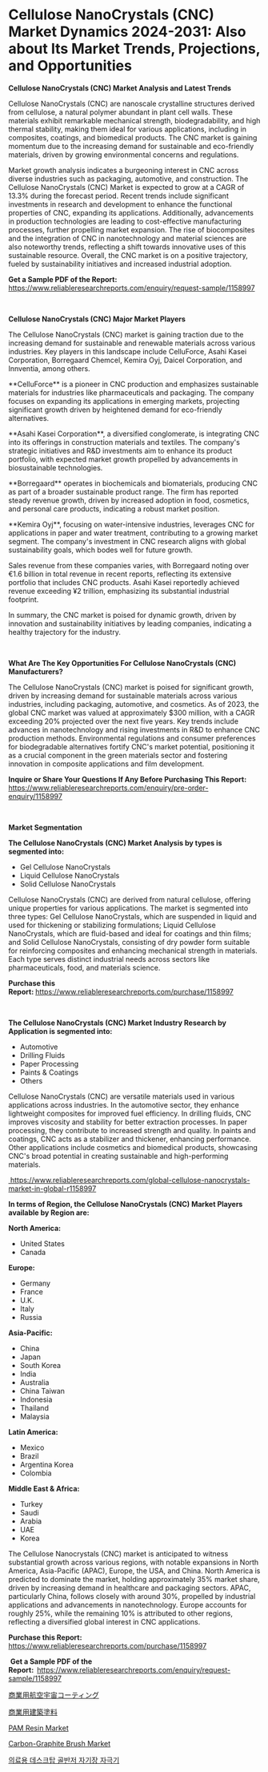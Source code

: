 <p><h1>Cellulose NanoCrystals (CNC) Market Dynamics 2024-2031: Also about Its Market Trends, Projections, and Opportunities</h1></p><p><strong>Cellulose NanoCrystals (CNC) Market Analysis and Latest Trends</strong></p>
<p><p>Cellulose NanoCrystals (CNC) are nanoscale crystalline structures derived from cellulose, a natural polymer abundant in plant cell walls. These materials exhibit remarkable mechanical strength, biodegradability, and high thermal stability, making them ideal for various applications, including in composites, coatings, and biomedical products. The CNC market is gaining momentum due to the increasing demand for sustainable and eco-friendly materials, driven by growing environmental concerns and regulations.</p><p>Market growth analysis indicates a burgeoning interest in CNC across diverse industries such as packaging, automotive, and construction. The Cellulose NanoCrystals (CNC) Market is expected to grow at a CAGR of 13.3% during the forecast period. Recent trends include significant investments in research and development to enhance the functional properties of CNC, expanding its applications. Additionally, advancements in production technologies are leading to cost-effective manufacturing processes, further propelling market expansion. The rise of biocomposites and the integration of CNC in nanotechnology and material sciences are also noteworthy trends, reflecting a shift towards innovative uses of this sustainable resource. Overall, the CNC market is on a positive trajectory, fueled by sustainability initiatives and increased industrial adoption.</p></p>
<p><strong>Get a Sample PDF of the Report:&nbsp;</strong> <a href="https://www.reliableresearchreports.com/enquiry/request-sample/1158997">https://www.reliableresearchreports.com/enquiry/request-sample/1158997</a></p>
<p>&nbsp;</p>
<p><strong>Cellulose NanoCrystals (CNC) Major Market Players</strong></p>
<p><p>The Cellulose NanoCrystals (CNC) market is gaining traction due to the increasing demand for sustainable and renewable materials across various industries. Key players in this landscape include CelluForce, Asahi Kasei Corporation, Borregaard Chemcel, Kemira Oyj, Daicel Corporation, and Innventia, among others.</p><p>**CelluForce** is a pioneer in CNC production and emphasizes sustainable materials for industries like pharmaceuticals and packaging. The company focuses on expanding its applications in emerging markets, projecting significant growth driven by heightened demand for eco-friendly alternatives.</p><p>**Asahi Kasei Corporation**, a diversified conglomerate, is integrating CNC into its offerings in construction materials and textiles. The company's strategic initiatives and R&D investments aim to enhance its product portfolio, with expected market growth propelled by advancements in biosustainable technologies.</p><p>**Borregaard** operates in biochemicals and biomaterials, producing CNC as part of a broader sustainable product range. The firm has reported steady revenue growth, driven by increased adoption in food, cosmetics, and personal care products, indicating a robust market position.</p><p>**Kemira Oyj**, focusing on water-intensive industries, leverages CNC for applications in paper and water treatment, contributing to a growing market segment. The company's investment in CNC research aligns with global sustainability goals, which bodes well for future growth.</p><p>Sales revenue from these companies varies, with Borregaard noting over €1.6 billion in total revenue in recent reports, reflecting its extensive portfolio that includes CNC products. Asahi Kasei reportedly achieved revenue exceeding ¥2 trillion, emphasizing its substantial industrial footprint.</p><p>In summary, the CNC market is poised for dynamic growth, driven by innovation and sustainability initiatives by leading companies, indicating a healthy trajectory for the industry.</p></p>
<p>&nbsp;</p>
<p><strong>What Are The Key Opportunities For Cellulose NanoCrystals (CNC) Manufacturers?</strong></p>
<p><p>The Cellulose NanoCrystals (CNC) market is poised for significant growth, driven by increasing demand for sustainable materials across various industries, including packaging, automotive, and cosmetics. As of 2023, the global CNC market was valued at approximately $300 million, with a CAGR exceeding 20% projected over the next five years. Key trends include advances in nanotechnology and rising investments in R&D to enhance CNC production methods. Environmental regulations and consumer preferences for biodegradable alternatives fortify CNC's market potential, positioning it as a crucial component in the green materials sector and fostering innovation in composite applications and film development.</p></p>
<p><strong>Inquire or Share Your Questions If Any Before Purchasing This Report:</strong> <a href="https://www.reliableresearchreports.com/enquiry/pre-order-enquiry/1158997">https://www.reliableresearchreports.com/enquiry/pre-order-enquiry/1158997</a></p>
<p>&nbsp;</p>
<p><strong>Market Segmentation</strong></p>
<p><strong>The Cellulose NanoCrystals (CNC) Market Analysis by types is segmented into:</strong></p>
<p><ul><li>Gel Cellulose NanoCrystals</li><li>Liquid Cellulose NanoCrystals</li><li>Solid Cellulose NanoCrystals</li></ul></p>
<p><p>Cellulose NanoCrystals (CNC) are derived from natural cellulose, offering unique properties for various applications. The market is segmented into three types: Gel Cellulose NanoCrystals, which are suspended in liquid and used for thickening or stabilizing formulations; Liquid Cellulose NanoCrystals, which are fluid-based and ideal for coatings and thin films; and Solid Cellulose NanoCrystals, consisting of dry powder form suitable for reinforcing composites and enhancing mechanical strength in materials. Each type serves distinct industrial needs across sectors like pharmaceuticals, food, and materials science.</p></p>
<p><strong>Purchase this Report:&nbsp;</strong><a href="https://www.reliableresearchreports.com/purchase/1158997">https://www.reliableresearchreports.com/purchase/1158997</a></p>
<p>&nbsp;</p>
<p><strong>The Cellulose NanoCrystals (CNC) Market Industry Research by Application is segmented into:</strong></p>
<p><ul><li>Automotive</li><li>Drilling Fluids</li><li>Paper Processing</li><li>Paints & Coatings</li><li>Others</li></ul></p>
<p><p>Cellulose NanoCrystals (CNC) are versatile materials used in various applications across industries. In the automotive sector, they enhance lightweight composites for improved fuel efficiency. In drilling fluids, CNC improves viscosity and stability for better extraction processes. In paper processing, they contribute to increased strength and quality. In paints and coatings, CNC acts as a stabilizer and thickener, enhancing performance. Other applications include cosmetics and biomedical products, showcasing CNC's broad potential in creating sustainable and high-performing materials.</p></p>
<p><a href="https://www.reliableresearchreports.com/global-cellulose-nanocrystals-market-in-global-r1158997">&nbsp;https://www.reliableresearchreports.com/global-cellulose-nanocrystals-market-in-global-r1158997</a></p>
<p><strong>In terms of Region, the Cellulose NanoCrystals (CNC) Market Players available by Region are:</strong></p>
<p>
    <p> <strong> North America: </strong>
        <ul>
            <li>United States</li>
            <li>Canada</li>
        </ul>
        </p> 
    <p> <strong> Europe: </strong>
        <ul>
            <li>Germany</li>
            <li>France</li>
            <li>U.K.</li>
            <li>Italy</li>
            <li>Russia</li>
        </ul>
        </p> 
    <p> <strong> Asia-Pacific: </strong>
        <ul>
            <li>China</li>
            <li>Japan</li>
            <li>South Korea</li>
            <li>India</li>
            <li>Australia</li>
            <li>China Taiwan</li>
            <li>Indonesia</li>
            <li>Thailand</li>
            <li>Malaysia</li>
        </ul>
        </p> 
    <p> <strong> Latin America: </strong>
        <ul>
            <li>Mexico</li>
            <li>Brazil</li>
            <li>Argentina Korea</li>
            <li>Colombia</li>
        </ul>
        </p> 
    <p> <strong> Middle East & Africa: </strong>
        <ul>
            <li>Turkey</li>
            <li>Saudi</li>
            <li>Arabia</li>
            <li>UAE</li>
            <li>Korea</li>
        </ul>
    </p>
    </p>
<p><p>The Cellulose Nanocrystals (CNC) market is anticipated to witness substantial growth across various regions, with notable expansions in North America, Asia-Pacific (APAC), Europe, the USA, and China. North America is predicted to dominate the market, holding approximately 35% market share, driven by increasing demand in healthcare and packaging sectors. APAC, particularly China, follows closely with around 30%, propelled by industrial applications and advancements in nanotechnology. Europe accounts for roughly 25%, while the remaining 10% is attributed to other regions, reflecting a diversified global interest in CNC applications.</p></p>
<p><strong>Purchase this Report: </strong><a href="https://www.reliableresearchreports.com/purchase/1158997">https://www.reliableresearchreports.com/purchase/1158997</a></p>
<p>&nbsp;<strong>Get a Sample PDF of the Report:&nbsp;&nbsp;</strong><a href="https://www.reliableresearchreports.com/enquiry/request-sample/1158997">https://www.reliableresearchreports.com/enquiry/request-sample/1158997</a></p>
<p><strong></strong></p>
<p><p><a href="https://medium.com/@kathleencrooks2003/commercial-aerospace-coatings-market-%E3%81%AF-%E3%82%B3%E3%82%B9%E3%83%88%E7%AE%A1%E7%90%86%E3%81%A8%E5%8A%B9%E7%8E%87%E5%90%91%E4%B8%8A%E3%82%92%E5%84%AA%E5%85%88%E3%81%97%E3%81%BE%E3%81%99-%E3%81%95%E3%82%89%E3%81%AB-%E5%A0%B1%E5%91%8A%E6%9B%B8%E3%81%AF%E5%B8%82%E5%A0%B4%E3%81%AE%E9%9C%80%E8%A6%81%E9%9D%A2%E3%81%A8%E4%BE%9B%E7%B5%A6%E9%9D%A2%E3%81%AE%E4%B8%A1%E6%96%B9%E3%82%92%E3%82%AB%E3%83%90%E3%83%BC%E3%81%97%E3%81%A6%E3%81%84%E3%81%BE%E3%81%99-b6a7adbfbaec">商業用航空宇宙コーティング</a></p><p><a href="https://medium.com/@kathleencrooks2003/commercial-architectural-coatings-market-%E3%81%AF-%E3%82%B3%E3%82%B9%E3%83%88%E7%AE%A1%E7%90%86%E3%81%A8%E5%8A%B9%E7%8E%87%E5%90%91%E4%B8%8A%E3%82%92%E5%84%AA%E5%85%88%E3%81%97%E3%81%BE%E3%81%99-%E3%81%95%E3%82%89%E3%81%AB-%E5%A0%B1%E5%91%8A%E6%9B%B8%E3%81%AF%E5%B8%82%E5%A0%B4%E3%81%AE%E9%9C%80%E8%A6%81%E9%9D%A2%E3%81%A8%E4%BE%9B%E7%B5%A6%E9%9D%A2%E3%81%AE%E4%B8%A1%E6%96%B9%E3%82%92%E3%82%AB%E3%83%90%E3%83%BC%E3%81%97%E3%81%A6%E3%81%84%E3%81%BE%E3%81%99-bb0a391b955c">商業用建築塗料</a></p><p><a href="https://issuu.com/reportprime-2/docs/pam-resin-market-size-2030.pptx_f372f6535e1397">PAM Resin Market</a></p><p><a href="https://github.com/irfadac/Market-Research-Report-List-5/blob/main/carbon-graphite-brush-market.md">Carbon-Graphite Brush Market</a></p><p><a href="https://medium.com/@percymckty3ytenzie89676/%EC%84%B8%EA%B3%84-medical-desktop-pelvic-floor-magnetic-field-stimulator-market-%EC%9D%80-2024%EC%97%90%EC%84%9C-2031%EB%A1%9C-%EC%97%B0%ED%8F%89%EA%B7%A0-%EC%A6%9D%EA%B0%80%EC%9C%A8%EC%9D%84-%EB%B3%B4%EC%9D%BC-%EA%B2%83%EC%9C%BC%EB%A1%9C-1fb4ec735ca4">의료용 데스크탑 골반저 자기장 자극기</a></p></p>